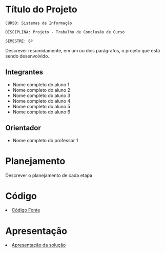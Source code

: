# Título do Projeto

`CURSO: Sistemas de Informação`

`DISCIPLINA: Projeto - Trabalho de Conclusão de Curso`

`SEMESTRE: 8º`

Descrever resumidamente, em um ou dois parágrafos, o projeto que está sendo desenvolvido.

## Integrantes

* Nome completo do aluno 1
* Nome completo do aluno 2
* Nome completo do aluno 3
* Nome completo do aluno 4
* Nome completo do aluno 5
* Nome completo do aluno 6


## Orientador

* Nome completo do professor 1

# Planejamento

Descrever o planejamento de cada etapa       

# Código

<li><a href="src/README.md"> Código Fonte</a></li>

# Apresentação

<li><a href="presentation/README.md"> Apresentação da solução</a></li>

